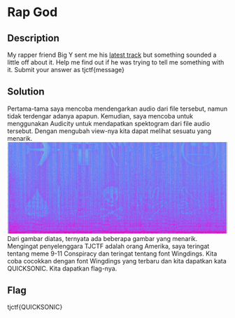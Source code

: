 # Rap God
## Description 
My rapper friend Big Y sent me his <a href=https://static.tjctf.org/302ed01b56ae5988e8b8ad8d9bba402a2934c71508593f5dc9e95aed913d20cf_BigYAudio.mp3>latest track</a> but something sounded a little off about it. Help me find out if he was trying to tell me something with it. Submit your answer as tjctf{message}

## Solution
Pertama-tama saya mencoba mendengarkan audio dari file tersebut, namun tidak terdengar adanya apapun. Kemudian, saya mencoba untuk menggunakan Audicity untuk mendapatkan spektogram dari file audio tersebut. Dengan mengubah view-nya kita dapat melihat sesuatu yang menarik.
<br>
![Flag](flag.jpg)
<br>
Dari gambar diatas, ternyata ada beberapa gambar yang menarik. Mengingat penyelenggara TJCTF adalah orang Amerika, saya teringat tentang meme 9-11 Conspiracy dan teringat tentang font Wingdings. Kita coba cocokkan dengan font Wingdings yang terbaru dan kita dapatkan kata QUICKSONIC. Kita dapatkan flag-nya. 

## Flag
tjctf{QUICKSONIC}